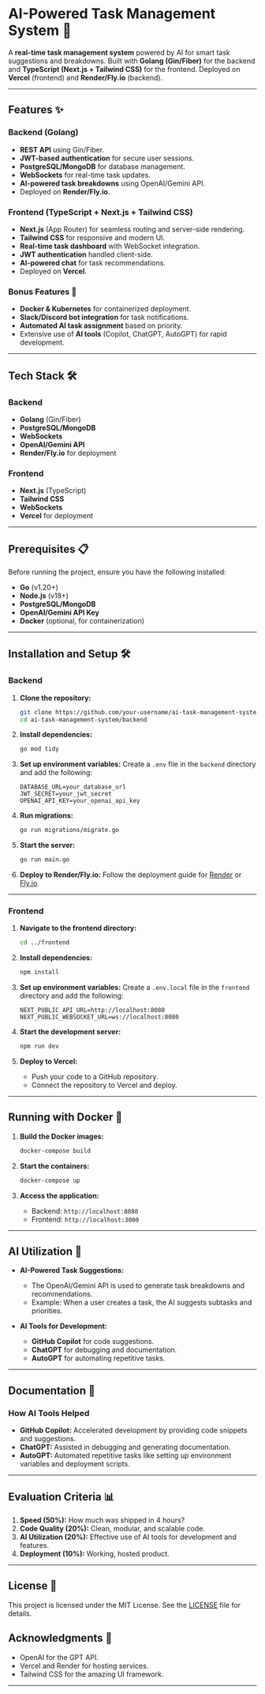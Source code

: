 

# AI-Powered Task Management System 🚀


A **real-time task management system** powered by AI for smart task suggestions and breakdowns. Built with **Golang (Gin/Fiber)** for the backend and **TypeScript (Next.js + Tailwind CSS)** for the frontend. Deployed on **Vercel** (frontend) and **Render/Fly.io** (backend).

---

## Features ✨

### Backend (Golang)
- **REST API** using Gin/Fiber.
- **JWT-based authentication** for secure user sessions.
- **PostgreSQL/MongoDB** for database management.
- **WebSockets** for real-time task updates.
- **AI-powered task breakdowns** using OpenAI/Gemini API.
- Deployed on **Render/Fly.io**.

### Frontend (TypeScript + Next.js + Tailwind CSS)
- **Next.js** (App Router) for seamless routing and server-side rendering.
- **Tailwind CSS** for responsive and modern UI.
- **Real-time task dashboard** with WebSocket integration.
- **JWT authentication** handled client-side.
- **AI-powered chat** for task recommendations.
- Deployed on **Vercel**.

### Bonus Features 🎯
- **Docker & Kubernetes** for containerized deployment.
- **Slack/Discord bot integration** for task notifications.
- **Automated AI task assignment** based on priority.
- Extensive use of **AI tools** (Copilot, ChatGPT, AutoGPT) for rapid development.

---

## Tech Stack 🛠️

### Backend
- **Golang** (Gin/Fiber)
- **PostgreSQL/MongoDB**
- **WebSockets**
- **OpenAI/Gemini API**
- **Render/Fly.io** for deployment

### Frontend
- **Next.js** (TypeScript)
- **Tailwind CSS**
- **WebSockets**
- **Vercel** for deployment

---

## Prerequisites 📋

Before running the project, ensure you have the following installed:

- **Go** (v1.20+)
- **Node.js** (v18+)
- **PostgreSQL/MongoDB**
- **OpenAI/Gemini API Key**
- **Docker** (optional, for containerization)

---

## Installation and Setup 🛠️

### Backend

1. **Clone the repository:**
   ```bash
   git clone https://github.com/your-username/ai-task-management-system.git
   cd ai-task-management-system/backend
   ```

2. **Install dependencies:**
   ```bash
   go mod tidy
   ```

3. **Set up environment variables:**
   Create a `.env` file in the `backend` directory and add the following:
   ```env
   DATABASE_URL=your_database_url
   JWT_SECRET=your_jwt_secret
   OPENAI_API_KEY=your_openai_api_key
   ```

4. **Run migrations:**
   ```bash
   go run migrations/migrate.go
   ```

5. **Start the server:**
   ```bash
   go run main.go
   ```

6. **Deploy to Render/Fly.io:**
   Follow the deployment guide for [Render](https://render.com/docs) or [Fly.io](https://fly.io/docs).

---

### Frontend

1. **Navigate to the frontend directory:**
   ```bash
   cd ../frontend
   ```

2. **Install dependencies:**
   ```bash
   npm install
   ```

3. **Set up environment variables:**
   Create a `.env.local` file in the `frontend` directory and add the following:
   ```env
   NEXT_PUBLIC_API_URL=http://localhost:8080
   NEXT_PUBLIC_WEBSOCKET_URL=ws://localhost:8080
   ```

4. **Start the development server:**
   ```bash
   npm run dev
   ```

5. **Deploy to Vercel:**
   - Push your code to a GitHub repository.
   - Connect the repository to Vercel and deploy.

---

## Running with Docker 🐳

1. **Build the Docker images:**
   ```bash
   docker-compose build
   ```

2. **Start the containers:**
   ```bash
   docker-compose up
   ```

3. **Access the application:**
   - Backend: `http://localhost:8080`
   - Frontend: `http://localhost:3000`

---

## AI Utilization 🤖

- **AI-Powered Task Suggestions:**
  - The OpenAI/Gemini API is used to generate task breakdowns and recommendations.
  - Example: When a user creates a task, the AI suggests subtasks and priorities.

- **AI Tools for Development:**
  - **GitHub Copilot** for code suggestions.
  - **ChatGPT** for debugging and documentation.
  - **AutoGPT** for automating repetitive tasks.

---

## Documentation 📄

### How AI Tools Helped
- **GitHub Copilot:** Accelerated development by providing code snippets and suggestions.
- **ChatGPT:** Assisted in debugging and generating documentation.
- **AutoGPT:** Automated repetitive tasks like setting up environment variables and deployment scripts.

---

## Evaluation Criteria 📊

1. **Speed (50%):** How much was shipped in 4 hours?
2. **Code Quality (20%):** Clean, modular, and scalable code.
3. **AI Utilization (20%):** Effective use of AI tools for development and features.
4. **Deployment (10%):** Working, hosted product.

---

## License 📜

This project is licensed under the MIT License. See the [LICENSE](LICENSE) file for details.


## Acknowledgments 🙏

- OpenAI for the GPT API.
- Vercel and Render for hosting services.
- Tailwind CSS for the amazing UI framework.

---
